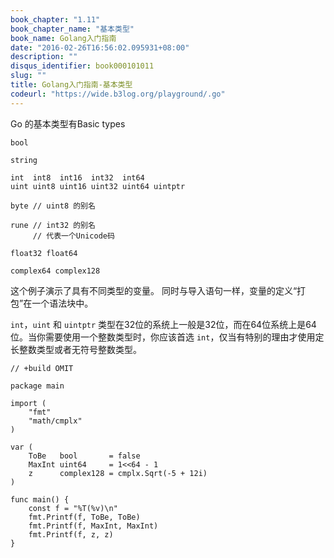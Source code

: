 ```yaml
---
book_chapter: "1.11"
book_chapter_name: "基本类型"
book_name: Golang入门指南
date: "2016-02-26T16:56:02.095931+08:00"
description: ""
disqus_identifier: book000101011
slug: ""
title: Golang入门指南-基本类型
codeurl: "https://wide.b3log.org/playground/.go"
---
```





Go 的基本类型有Basic types

	bool

	string

	int  int8  int16  int32  int64
	uint uint8 uint16 uint32 uint64 uintptr

	byte // uint8 的别名

	rune // int32 的别名
	     // 代表一个Unicode码

	float32 float64

	complex64 complex128

这个例子演示了具有不同类型的变量。
同时与导入语句一样，变量的定义“打包”在一个语法块中。

`int`，`uint` 和 `uintptr` 类型在32位的系统上一般是32位，而在64位系统上是64位。当你需要使用一个整数类型时，你应该首选 `int`，仅当有特别的理由才使用定长整数类型或者无符号整数类型。

```
// +build OMIT

package main

import (
	"fmt"
	"math/cmplx"
)

var (
	ToBe   bool       = false
	MaxInt uint64     = 1<<64 - 1
	z      complex128 = cmplx.Sqrt(-5 + 12i)
)

func main() {
	const f = "%T(%v)\n"
	fmt.Printf(f, ToBe, ToBe)
	fmt.Printf(f, MaxInt, MaxInt)
	fmt.Printf(f, z, z)
}

```

